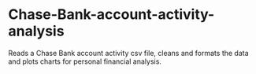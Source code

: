 # Chase-Bank-account-activity-analysis
Reads a Chase Bank account activity csv file, cleans and formats the data and plots charts for personal financial analysis.
